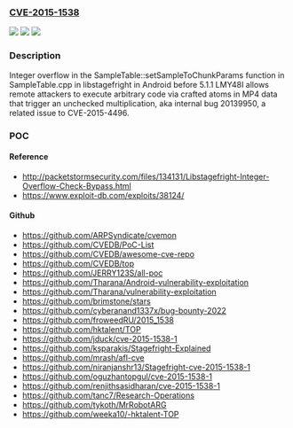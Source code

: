 ### [CVE-2015-1538](https://cve.mitre.org/cgi-bin/cvename.cgi?name=CVE-2015-1538)
![](https://img.shields.io/static/v1?label=Product&message=n%2Fa&color=blue)
![](https://img.shields.io/static/v1?label=Version&message=n%2Fa&color=blue)
![](https://img.shields.io/static/v1?label=Vulnerability&message=n%2Fa&color=brighgreen)

### Description

Integer overflow in the SampleTable::setSampleToChunkParams function in SampleTable.cpp in libstagefright in Android before 5.1.1 LMY48I allows remote attackers to execute arbitrary code via crafted atoms in MP4 data that trigger an unchecked multiplication, aka internal bug 20139950, a related issue to CVE-2015-4496.

### POC

#### Reference
- http://packetstormsecurity.com/files/134131/Libstagefright-Integer-Overflow-Check-Bypass.html
- https://www.exploit-db.com/exploits/38124/

#### Github
- https://github.com/ARPSyndicate/cvemon
- https://github.com/CVEDB/PoC-List
- https://github.com/CVEDB/awesome-cve-repo
- https://github.com/CVEDB/top
- https://github.com/JERRY123S/all-poc
- https://github.com/Tharana/Android-vulnerability-exploitation
- https://github.com/Tharana/vulnerability-exploitation
- https://github.com/brimstone/stars
- https://github.com/cyberanand1337x/bug-bounty-2022
- https://github.com/froweedRU/2015_1538
- https://github.com/hktalent/TOP
- https://github.com/jduck/cve-2015-1538-1
- https://github.com/ksparakis/Stagefright-Explained
- https://github.com/mrash/afl-cve
- https://github.com/niranjanshr13/Stagefright-cve-2015-1538-1
- https://github.com/oguzhantopgul/cve-2015-1538-1
- https://github.com/renjithsasidharan/cve-2015-1538-1
- https://github.com/tanc7/Research-Operations
- https://github.com/tykoth/MrRobotARG
- https://github.com/weeka10/-hktalent-TOP


